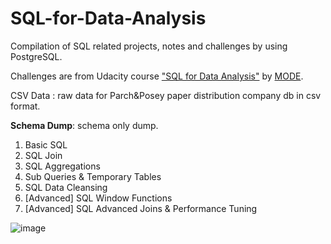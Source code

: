 # SQL-for-Data-Analysis

Compilation of SQL related projects, notes and challenges by using PostgreSQL.


Challenges are from Udacity course ["SQL for Data Analysis"](https://www.udacity.com/course/sql-for-data-analysis--ud198) by [MODE](https://mode.com/).

CSV Data : raw data for Parch&Posey paper distribution company db in csv format.

**Schema Dump**: schema only dump.

1. Basic SQL
2. SQL Join
3. SQL Aggregations
4. Sub Queries & Temporary Tables
5. SQL Data Cleansing
6. [Advanced] SQL Window Functions
7. [Advanced] SQL Advanced Joins & Performance Tuning
    
![image](https://user-images.githubusercontent.com/118935216/203638521-7340c605-fa89-475b-9b69-f8fd3cb71004.png)
